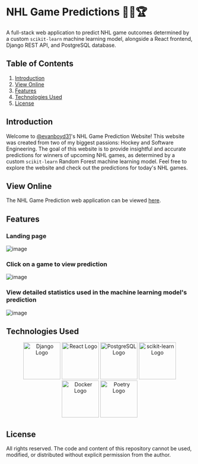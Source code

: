 # NHL Game Predictions 🏒🥅🏆

A full-stack web application to predict NHL game outcomes determined by a custom `scikit-learn` machine learning model, alongside a React frontend, Django REST API, and PostgreSQL database.

## Table of Contents
1. [Introduction](#introduction)
2. [View Online](#view-online)
3. [Features](#features)
4. [Technologies Used](#technologies-used)
5. [License](#license)

## Introduction

Welcome to [@evanboyd31](https://github.com/evanboyd31)'s NHL Game Prediction Website! This website was created from two of my biggest passions: Hockey and Software Engineering. The goal of this website is to provide insightful and accurate predictions for winners of upcoming NHL games, as determined by a custom `scikit-learn` Random Forest machine learning model. Feel free to explore the website and check out the predictions for today's NHL games.

## View Online

The NHL Game Prediction web application can be viewed [here](https://nhl-game-predictor.onrender.com/).

## Features

### Landing page
![image](https://github.com/user-attachments/assets/2016a170-f1a6-4847-ab16-fadc325e6e13)

### Click on a game to view prediction
![image](https://github.com/user-attachments/assets/fe5552d7-f021-4e5a-8093-7b6c3e60c900)


### View detailed statistics used in the machine learning model's prediction
![image](https://github.com/user-attachments/assets/21adbe80-03f0-4595-9c79-086a7867cf16)


## Technologies Used

<p align="center"> <img src="https://cdn.jsdelivr.net/gh/devicons/devicon/icons/django/django-plain.svg" alt="Django Logo" width="100" height="100"/> <img src="https://cdn.jsdelivr.net/gh/devicons/devicon/icons/react/react-original.svg" alt="React Logo" width="100" height="100"/> <img src="https://cdn.jsdelivr.net/gh/devicons/devicon/icons/postgresql/postgresql-original.svg" alt="PostgreSQL Logo" width="100" height="100"/> <img src="https://upload.wikimedia.org/wikipedia/commons/0/05/Scikit_learn_logo_small.svg" alt="scikit-learn Logo" width="100" height="100"/> <img src="https://cdn.jsdelivr.net/gh/devicons/devicon/icons/docker/docker-original.svg" alt="Docker Logo" width="100" height="100"/> <img src="https://cdn.jsdelivr.net/gh/devicons/devicon/icons/poetry/poetry-original.svg" alt="Poetry Logo" width="100" height="100"/> </p>

## License 

All rights reserved. The code and content of this repository cannot be used, modified, or distributed without explicit permission from the author.
